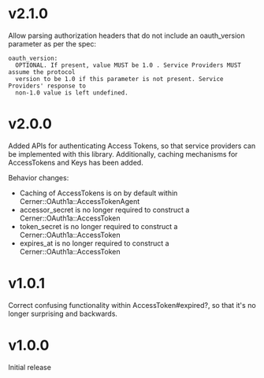# v2.1.0
Allow parsing authorization headers that do not include an oauth_version parameter as per
the spec:

```
oauth_version:
  OPTIONAL. If present, value MUST be 1.0 . Service Providers MUST assume the protocol
  version to be 1.0 if this parameter is not present. Service Providers' response to
  non-1.0 value is left undefined.
```

# v2.0.0
Added APIs for authenticating Access Tokens, so that service providers can be implemented
with this library. Additionally, caching mechanisms for AccessTokens and Keys has been
added.

Behavior changes:
* Caching of AccessTokens is on by default within Cerner::OAuth1a::AccessTokenAgent
* accessor_secret is no longer required to construct a Cerner::OAuth1a::AccessToken
* token_secret is no longer required to construct a Cerner::OAuth1a::AccessToken
* expires_at is no longer required to construct a Cerner::OAuth1a::AccessToken

# v1.0.1
Correct confusing functionality within AccessToken#expired?, so that it's
no longer surprising and backwards.

# v1.0.0
Initial release
